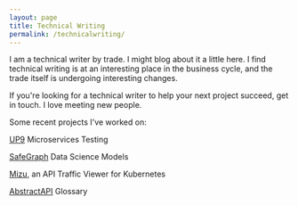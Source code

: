 ```yaml
---
layout: page
title: Technical Writing
permalink: /technicalwriting/
---
```


I am a technical writer by trade. I might blog about it a little here. I find technical writing is at an interesting place in the business cycle, and the trade itself is undergoing interesting changes. 

If you're looking for a technical writer to help your next project succeed, get in touch. I love meeting new people. 

Some recent projects I've worked on:

<a href="https://up9.com/docs/">UP9</a> Microservices Testing

<a href="https://docs.safegraph.com/docs">SafeGraph</a> Data Science Models

<a href="https://getmizu.io/">Mizu</a>, an API Traffic Viewer for Kubernetes

<a href="https://www.abstractapi.com/">AbstractAPI</a> Glossary








